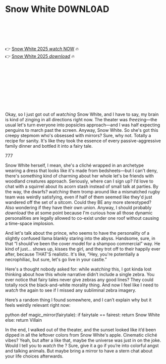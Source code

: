 # Snow White D0WNL0AD

<br><br><br><br>


👉 <a href="https://Dons-arakrtichind1982.github.io/qocbgmmtiz/">Snow White 2025 𝘸𝘢𝘵𝘤𝘩 NOW</a> 🔥
<br>
👉 <a href="https://Dons-arakrtichind1982.github.io/qocbgmmtiz/">Snow White 2025 𝘥𝘰𝘸𝘯𝘭𝘰𝘢𝘥</a> 🔥


<br><br><br><br><br><br><br><br>


Okay, so I just got out of 𝘸𝘢𝘵𝘤𝘩𝘪𝘯𝘨 Snow White, and I have to say, my brain is kind of zinging in all directions right now. The theater was 𝘧𝘳𝘦𝘦zing—the usual let's turn everyone into popsicles approach—and I was half expecting penguins to march past the screen. Anyway, Snow White. So she's got this creepy stepmom who's obsessed with mirrors? Sure, why not. Totally a recipe for sanity. It's like they took the essence of every passive-aggressive family dinner and bottled it into a fairy tale.
 
777

Snow White herself, I mean, she's a cliché wrapped in an archetype wearing a dress that looks like it's made from bedsheets—but I can't deny, there's something kind of charming about her whole let's be friends with woodland creatures approach. Seriously, where can I sign up? I’d love to chat with a squirrel about its acorn stash instead of small talk at parties. By the way, the dwarfs? 𝘸𝘢𝘵𝘤𝘩𝘪𝘯𝘨 them tromp around like a mismatched rugby team was weirdly satisfying, even if half of them seemed like they'd just wandered off the set of a sitcom. Could they BE any more stereotyped? Also wondering if they have their own union. Anyway, I should probably 𝘥𝘰𝘸𝘯𝘭𝘰𝘢𝘥 the   at some point because I'm curious how all those dynamic personalities are legally allowed to co-exist under one roof without causing a time-space implosion.

And let's talk about the prince, who seems to have the personality of a slightly confused llama blankly staring into the abyss. Handsome, sure, in that “I should've been the cover 𝘮𝘰𝘥el for a shampoo commercial” way. He kind of just... shows up, kisses the girl, and they trot off to their happily ever after, because THAT'S realistic. It's like, “Hey, you're potentially a necrophiliac, but sure, let's go live in your castle.”

Here's a thought nobody asked for: while 𝘸𝘢𝘵𝘤𝘩𝘪𝘯𝘨 this, I got kinda lost thinking about how this whole narrative didn’t include a single zebra. You ever notice that fairy tales never give zebras any good lines? They could totally rock the black-and-white morality thing. And now I feel like I need to 𝘸𝘢𝘵𝘤𝘩 the   again to see if I missed any subliminal zebra imagery. 

Here’s a random thing I found somewhere, and I can’t explain why but it feels weirdly relevant right now:

python
def magic_mirror(fairytale):
    if fairytale == fairest:
        return Snow White
    else:
        return Villain


In the end, I walked out of the theater, and the sunset looked like it’d been dipped in all the leftover colors from Snow White's apple. Cinematic cliché vibes? Yeah, but after a   like that, maybe the universe was just in on the joke. Would I tell you to 𝘸𝘢𝘵𝘤𝘩 the  ? Sure, give it a go if you’re into colorful angst and talking animals. But maybe bring a mirror to have a stern chat about your life choices afterwards.


